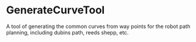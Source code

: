 # GenerateCurveTool
A tool of generating the common curves from way points for the robot path planning, including dubins path, reeds shepp, etc.


